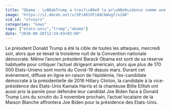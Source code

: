 ```yaml
---
title: "Obama : \u00abTrump a trait\u00e9 la pr\u00e9sidence comme une \u00e9mission de t\u00e9l\u00e9r\u00e9alit\u00e9\u00bb"
image: "https://s1.dmcdn.net/v/SPi481VFiQ4CbWxgf/x240"
vid_id: "x7voyrs"
categories: "news"
tags: ["etats-unis","trump","obama"]
date: "2020-08-26T12:34:03+03:00"
---
```

Le président Donald Trump a été la cible de toutes les attaques, mercredi soir, alors que se tenait la troisième nuit de la Convention nationale démocrate. Même l’ancien président Barack Obama est sorti de sa réserve habituelle pour critiquer l’actuel dirigeant américain, alors que plus de 170 000 Etats-Uniens sont morts du Covid-19 depuis mars. Durant cet évènement, diffusé en ligne en raison de l’épidémie, l’ex-candidate démocrate à la présidentielle de 2016 Hillary Clinton, la candidate à la vice-présidence des Etats-Unis Kamala Harris et la chanteuse Billie Eillish ont aussi pris la parole pour défendre leur candidat Joe Biden face à Donald Trump Lors du scrutin du 3 novembre prochain, l’actuel locataire de la Maison Blanche affrontera Joe Biden pour la présidence des Etats-Unis.
